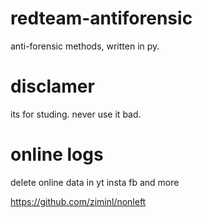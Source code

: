 # redteam-antiforensic

anti-forensic methods, written in py. 

# disclamer

its for studing. never use it bad. 

# online logs
delete online data in yt insta fb and more 

https://github.com/ziminl/nonleft
